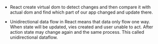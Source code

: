 - React create virtual dom to detect changes and then compare it with actual dom and find which part of our app changed and update there.

- Unidirectional data flow in React means that data only flow one way. When state will be updated, vies created and user unable to act. After action state may change again and the same process. This called unidirectional dataflow.
